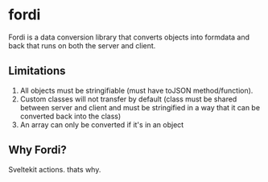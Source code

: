 # fordi
Fordi is a data conversion library that converts objects into formdata and back that runs on both the server and client.


## Limitations
1. All objects must be stringifiable (must have toJSON method/function).
2. Custom classes will not transfer by default (class must be shared between server and client and must be stringified in a way that it can be converted back into the class)
3. An array can only be converted if it's in an object

## Why Fordi?
Sveltekit actions. thats why.